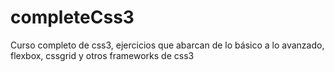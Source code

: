 # completeCss3
Curso completo de css3, ejercicios que abarcan de lo básico a lo avanzado, flexbox, cssgrid y otros frameworks de css3
